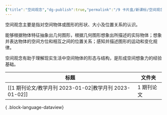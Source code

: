 ```yaml
---
{"title":"空间观念","dg-publish":true,"permalink":"/9 卡片盒/新课标/空间观念/","dgPassFrontmatter":true,"noteIcon":""}
---
```



空间观念主要是指对空间物体或图形的形状、大小及位置关系的认识。

能够根据物体特征抽象出几何图形，根据几何图形想象出所描述的实际物体；想象并表达物体的空间方位和相互之间的位置关系；感知并描述图形的运动和变化规律。

空间观念有助于理解现实生活中空间物体的形态与结构，是形成空间想象力的经验基础。

| 标题                                             | 文件夹    |
| ---------------------------------------------- | ------ |
| [[1 期刊论文/教学月刊 2023-01-02\|教学月刊 2023-01-02]] | 1 期刊论文 |

{ .block-language-dataview}